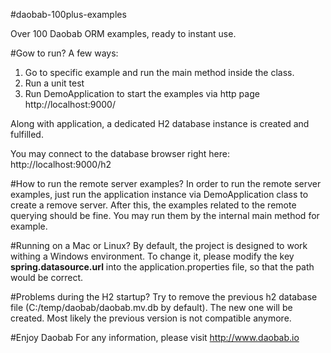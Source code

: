 #daobab-100plus-examples

Over 100 Daobab ORM examples, ready to instant use.

#Gow to run?
A few ways:
1. Go to specific example and run the main method inside the class.
2. Run a unit test
3. Run DemoApplication to start the examples via http page http://localhost:9000/

Along with application, a dedicated H2 database instance is created and fulfilled.

You may connect to the database browser right here: http://localhost:9000/h2

#How to run the remote server examples?
In order to run the remote server examples, just run the application instance via DemoApplication class to create a remove server.
After this, the examples related to the remote querying should be fine.
You may run them by the internal main method for example.

#Running on a Mac or Linux?
By default, the project is designed to work withing a Windows environment.
To change it, please modify the key <b>spring.datasource.url</b> into the application.properties file, so that the path would be correct.

#Problems during the H2 startup?
Try to remove the previous h2 database file (C:/temp/daobab/daobab.mv.db by default).
The new one will be created. Most likely the previous version is not compatible anymore.

#Enjoy Daobab
For any information, please visit http://www.daobab.io
